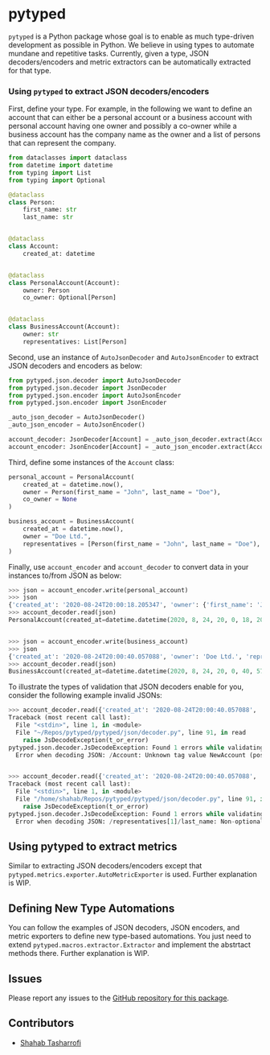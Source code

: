 # pytyped

`pytyped` is a Python package whose goal is to enable as much type-driven development as possible in Python.
We believe in using types to automate mundane and repetitive tasks.
Currently, given a type, JSON decoders/encoders and metric extractors can be automatically extracted for that type.

### Using `pytyped` to extract JSON decoders/encoders

First, define your type. For example, in the following we want to define an account that can either be a personal
account or a business account with personal account having one owner and possibly a co-owner while a business account
has the company name as the owner and a list of persons that can represent the company.

```python
from dataclasses import dataclass
from datetime import datetime
from typing import List
from typing import Optional

@dataclass
class Person:
    first_name: str
    last_name: str


@dataclass
class Account:
    created_at: datetime


@dataclass
class PersonalAccount(Account):
    owner: Person
    co_owner: Optional[Person]


@dataclass
class BusinessAccount(Account):
    owner: str
    representatives: List[Person]
```

Second, use an instance of `AutoJsonDecoder` and `AutoJsonEncoder` to extract JSON decoders and encoders as below:

```python
from pytyped.json.decoder import AutoJsonDecoder
from pytyped.json.decoder import JsonDecoder
from pytyped.json.encoder import AutoJsonEncoder
from pytyped.json.encoder import JsonEncoder

_auto_json_decoder = AutoJsonDecoder()
_auto_json_encoder = AutoJsonEncoder()

account_decoder: JsonDecoder[Account] = _auto_json_decoder.extract(Account)
account_encoder: JsonEncoder[Account] = _auto_json_encoder.extract(Account)
```

Third, define some instances of the `Account` class:

```python
personal_account = PersonalAccount(
    created_at = datetime.now(),
    owner = Person(first_name = "John", last_name = "Doe"),
    co_owner = None
)

business_account = BusinessAccount(
    created_at = datetime.now(),
    owner = "Doe Ltd.",
    representatives = [Person(first_name = "John", last_name = "Doe"), Person(first_name = "Jane", last_name = "Doe")]
) 
```

Finally, use `account_encoder` and `account_decoder` to convert data in your instances to/from JSON as below:

```python
>>> json = account_encoder.write(personal_account)
>>> json
{'created_at': '2020-08-24T20:00:18.205347', 'owner': {'first_name': 'John', 'last_name': 'Doe'}, 'co_owner': None, 'Account': 'PersonalAccount'}
>>> account_decoder.read(json)
PersonalAccount(created_at=datetime.datetime(2020, 8, 24, 20, 0, 18, 205347), owner=Person(first_name='John', last_name='Doe'), co_owner=None)


>>> json = account_encoder.write(business_account)
>>> json
{'created_at': '2020-08-24T20:00:40.057088', 'owner': 'Doe Ltd.', 'representatives': [{'first_name': 'John', 'last_name': 'Doe'}, {'first_name': 'Jane', 'last_name': 'Doe'}], 'Account': 'BusinessAccount'}
>>> account_decoder.read(json)
BusinessAccount(created_at=datetime.datetime(2020, 8, 24, 20, 0, 40, 57088), owner='Doe Ltd.', representatives=[Person(first_name='John', last_name='Doe'), Person(first_name='Jane', last_name='Doe')])
```

To illustrate the types of validation that JSON decoders enable for you, consider the following example invalid JSONs:

```python
>>> account_decoder.read({'created_at': '2020-08-24T20:00:40.057088', 'owner': 'Doe Ltd.', 'representatives': [{'first_name': 'John', 'last_name': 'Doe'}, {'first_name': 'Jane', 'last_name': 'Doe'}], 'Account': 'NewAccount'})
Traceback (most recent call last):
  File "<stdin>", line 1, in <module>
  File "~/Repos/pytyped/pytyped/json/decoder.py", line 91, in read
    raise JsDecodeException(t_or_error)
pytyped.json.decoder.JsDecodeException: Found 1 errors while validating JSON: [
  Error when decoding JSON: /Account: Unknown tag value NewAccount (possible values are: PersonalAccount, BusinessAccount).]


>>> account_decoder.read({'created_at': '2020-08-24T20:00:40.057088', 'owner': 'Doe Ltd.', 'representatives': [{'first_name': 'John', 'last_name': 'Doe'}, {'first_name': 'Jane', 'last': 'Doe'}], 'Account': 'BusinessAccount'})
Traceback (most recent call last):
  File "<stdin>", line 1, in <module>
  File "/home/shahab/Repos/pytyped/pytyped/json/decoder.py", line 91, in read
    raise JsDecodeException(t_or_error)
pytyped.json.decoder.JsDecodeException: Found 1 errors while validating JSON: [
  Error when decoding JSON: /representatives[1]/last_name: Non-optional field was not found]
```

## Using pytyped to extract metrics

Similar to extracting JSON decoders/encoders except that `pytyped.metrics.exporter.AutoMetricExporter` is used.
Further explanation is WIP.

## Defining New Type Automations

You can follow the examples of JSON decoders, JSON encoders, and metric exporters to define new type-based automations.
You just need to extend `pytyped.macros.extractor.Extractor` and implement the abstrtact methods there.
Further explanation is WIP.

## Issues

Please report any issues to the [GitHub repository for this package](https://github.com/stasharrofi/pytyped).

## Contributors

- [Shahab Tasharrofi](mailto:shahab.tasharrofi@gmail.com)
